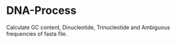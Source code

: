 # DNA-Process
Calculate GC content, Dinucleotide, Trinucleotide and Ambiguous frequencies of fasta file.

